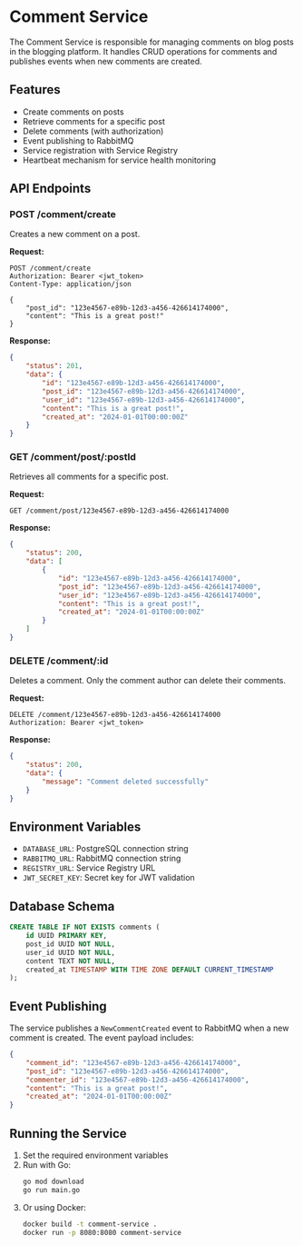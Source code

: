 # Comment Service

The Comment Service is responsible for managing comments on blog posts in the blogging platform. It handles CRUD operations for comments and publishes events when new comments are created.

## Features

- Create comments on posts
- Retrieve comments for a specific post
- Delete comments (with authorization)
- Event publishing to RabbitMQ
- Service registration with Service Registry
- Heartbeat mechanism for service health monitoring

## API Endpoints

### POST /comment/create
Creates a new comment on a post.

**Request:**
```
POST /comment/create
Authorization: Bearer <jwt_token>
Content-Type: application/json

{
    "post_id": "123e4567-e89b-12d3-a456-426614174000",
    "content": "This is a great post!"
}
```

**Response:**
```json
{
    "status": 201,
    "data": {
        "id": "123e4567-e89b-12d3-a456-426614174000",
        "post_id": "123e4567-e89b-12d3-a456-426614174000",
        "user_id": "123e4567-e89b-12d3-a456-426614174000",
        "content": "This is a great post!",
        "created_at": "2024-01-01T00:00:00Z"
    }
}
```

### GET /comment/post/:postId
Retrieves all comments for a specific post.

**Request:**
```
GET /comment/post/123e4567-e89b-12d3-a456-426614174000
```

**Response:**
```json
{
    "status": 200,
    "data": [
        {
            "id": "123e4567-e89b-12d3-a456-426614174000",
            "post_id": "123e4567-e89b-12d3-a456-426614174000",
            "user_id": "123e4567-e89b-12d3-a456-426614174000",
            "content": "This is a great post!",
            "created_at": "2024-01-01T00:00:00Z"
        }
    ]
}
```

### DELETE /comment/:id
Deletes a comment. Only the comment author can delete their comments.

**Request:**
```
DELETE /comment/123e4567-e89b-12d3-a456-426614174000
Authorization: Bearer <jwt_token>
```

**Response:**
```json
{
    "status": 200,
    "data": {
        "message": "Comment deleted successfully"
    }
}
```

## Environment Variables

- `DATABASE_URL`: PostgreSQL connection string
- `RABBITMQ_URL`: RabbitMQ connection string
- `REGISTRY_URL`: Service Registry URL
- `JWT_SECRET_KEY`: Secret key for JWT validation

## Database Schema

```sql
CREATE TABLE IF NOT EXISTS comments (
    id UUID PRIMARY KEY,
    post_id UUID NOT NULL,
    user_id UUID NOT NULL,
    content TEXT NOT NULL,
    created_at TIMESTAMP WITH TIME ZONE DEFAULT CURRENT_TIMESTAMP
);
```

## Event Publishing

The service publishes a `NewCommentCreated` event to RabbitMQ when a new comment is created. The event payload includes:

```json
{
    "comment_id": "123e4567-e89b-12d3-a456-426614174000",
    "post_id": "123e4567-e89b-12d3-a456-426614174000",
    "commenter_id": "123e4567-e89b-12d3-a456-426614174000",
    "content": "This is a great post!",
    "created_at": "2024-01-01T00:00:00Z"
}
```

## Running the Service

1. Set the required environment variables
2. Run with Go:
   ```bash
   go mod download
   go run main.go
   ```
3. Or using Docker:
   ```bash
   docker build -t comment-service .
   docker run -p 8080:8080 comment-service
   ``` 